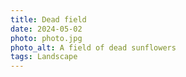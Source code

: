 ```yaml
---
title: Dead field
date: 2024-05-02
photo: photo.jpg
photo_alt: A field of dead sunflowers
tags: Landscape
---
```

